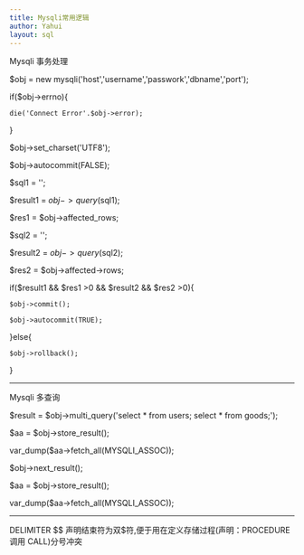 ```yaml
---
title: Mysqli常用逻辑
author: Yahui
layout: sql
---
```


Mysqli 事务处理

$obj = new mysqli('host','username','passwork','dbname','port');

if($obj->errno){

    die('Connect Error'.$obj->error);

}

$obj->set_charset('UTF8');

$obj->autocommit(FALSE);

$sql1 = '';

$result1 = $obj->query($sql1);

$res1 = $obj->affected_rows;

$sql2 = '';

$result2 = $obj->query($sql2);

$res2 = $obj->affected->rows;

if($result1 && $res1 >0 && $result2 && $res2 >0){

    $obj->commit();

    $obj->autocommit(TRUE);

}else{

    $obj->rollback();

}

<hr/>

Mysqli 多查询

$result = $obj->multi_query('select * from users; select * from goods;');

$aa = $obj->store_result();

var_dump($aa->fetch_all(MYSQLI_ASSOC));

$obj->next_result();

$aa = $obj->store_result();

var_dump($aa->fetch_all(MYSQLI_ASSOC));

<hr/>

DELIMITER $$ 声明结束符为双$符,便于用在定义存储过程(声明：PROCEDURE 调用 CALL)分号冲突